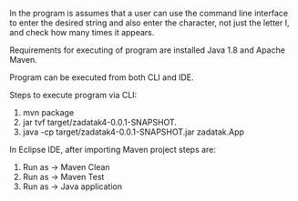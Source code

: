 In the program is assumes that a user can use the command line interface to enter the desired string and also enter the character, 
not just the letter I, and check how many times it appears.

Requirements for executing of program are installed Java 1.8 and Apache Maven.

Program can be executed from both CLI and IDE.

Steps to execute program via CLI:

1) mvn package
2) jar tvf target/zadatak4-0.0.1-SNAPSHOT.
3) java -cp target/zadatak4-0.0.1-SNAPSHOT.jar zadatak.App

In Eclipse IDE, after importing Maven project steps are:
1) Run as -> Maven Clean
2) Run as -> Maven Test
3) Run as -> Java application
